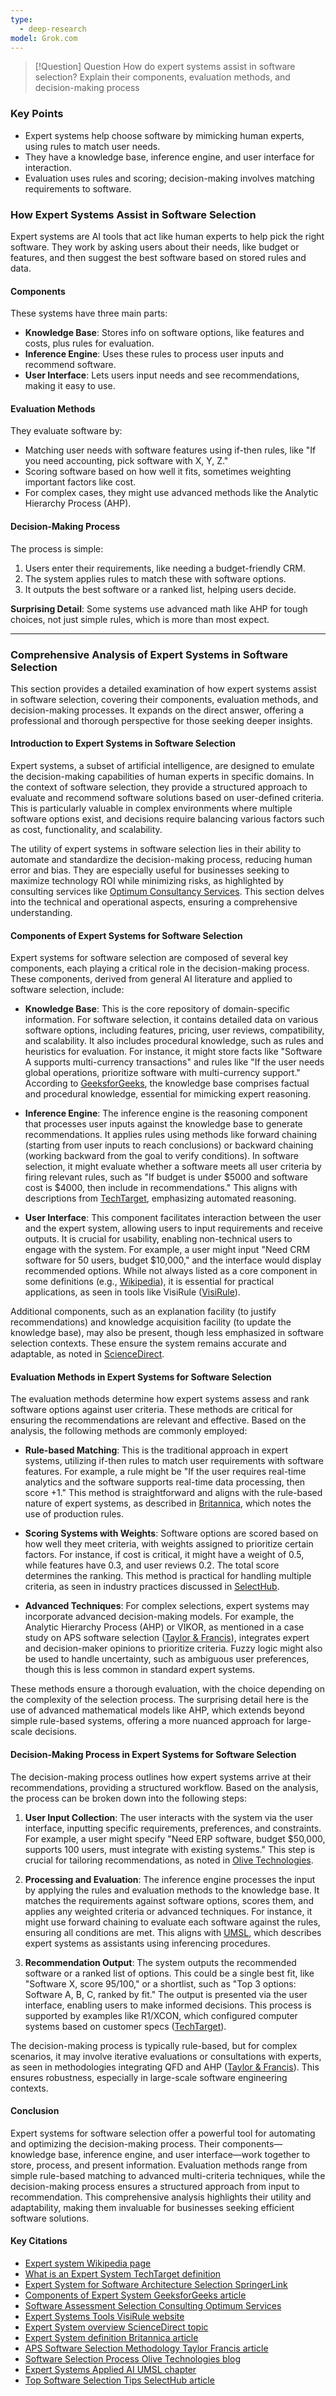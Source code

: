 ```yaml
---
type:
  - deep-research
model: Grok.com
---
```


> [!Question] Question
> How do expert systems assist in software selection? Explain their components, evaluation methods, and decision-making process

### Key Points
- Expert systems help choose software by mimicking human experts, using rules to match user needs.
- They have a knowledge base, inference engine, and user interface for interaction.
- Evaluation uses rules and scoring; decision-making involves matching requirements to software.

### How Expert Systems Assist in Software Selection

Expert systems are AI tools that act like human experts to help pick the right software. They work by asking users about their needs, like budget or features, and then suggest the best software based on stored rules and data.

#### Components
These systems have three main parts:
- **Knowledge Base**: Stores info on software options, like features and costs, plus rules for evaluation.
- **Inference Engine**: Uses these rules to process user inputs and recommend software.
- **User Interface**: Lets users input needs and see recommendations, making it easy to use.

#### Evaluation Methods
They evaluate software by:
- Matching user needs with software features using if-then rules, like "If you need accounting, pick software with X, Y, Z."
- Scoring software based on how well it fits, sometimes weighting important factors like cost.
- For complex cases, they might use advanced methods like the Analytic Hierarchy Process (AHP).

#### Decision-Making Process
The process is simple:
1. Users enter their requirements, like needing a budget-friendly CRM.
2. The system applies rules to match these with software options.
3. It outputs the best software or a ranked list, helping users decide.

**Surprising Detail**: Some systems use advanced math like AHP for tough choices, not just simple rules, which is more than most expect.

---

### Comprehensive Analysis of Expert Systems in Software Selection

This section provides a detailed examination of how expert systems assist in software selection, covering their components, evaluation methods, and decision-making processes. It expands on the direct answer, offering a professional and thorough perspective for those seeking deeper insights.

#### Introduction to Expert Systems in Software Selection

Expert systems, a subset of artificial intelligence, are designed to emulate the decision-making capabilities of human experts in specific domains. In the context of software selection, they provide a structured approach to evaluate and recommend software solutions based on user-defined criteria. This is particularly valuable in complex environments where multiple software options exist, and decisions require balancing various factors such as cost, functionality, and scalability.

The utility of expert systems in software selection lies in their ability to automate and standardize the decision-making process, reducing human error and bias. They are especially useful for businesses seeking to maximize technology ROI while minimizing risks, as highlighted by consulting services like [Optimum Consultancy Services](https://optimumcs.com/software-assessment-and-selection-consulting/). This section delves into the technical and operational aspects, ensuring a comprehensive understanding.

#### Components of Expert Systems for Software Selection

Expert systems for software selection are composed of several key components, each playing a critical role in the decision-making process. These components, derived from general AI literature and applied to software selection, include:

- **Knowledge Base**: This is the core repository of domain-specific information. For software selection, it contains detailed data on various software options, including features, pricing, user reviews, compatibility, and scalability. It also includes procedural knowledge, such as rules and heuristics for evaluation. For instance, it might store facts like "Software A supports multi-currency transactions" and rules like "If the user needs global operations, prioritize software with multi-currency support." According to [GeeksforGeeks](https://www.geeksforgeeks.org/what-are-the-different-components-of-an-expert-system/), the knowledge base comprises factual and procedural knowledge, essential for mimicking expert reasoning.

- **Inference Engine**: The inference engine is the reasoning component that processes user inputs against the knowledge base to generate recommendations. It applies rules using methods like forward chaining (starting from user inputs to reach conclusions) or backward chaining (working backward from the goal to verify conditions). In software selection, it might evaluate whether a software meets all user criteria by firing relevant rules, such as "If budget is under $5000 and software cost is $4000, then include in recommendations." This aligns with descriptions from [TechTarget](https://www.techtarget.com/searchenterpriseai/definition/expert-system), emphasizing automated reasoning.

- **User Interface**: This component facilitates interaction between the user and the expert system, allowing users to input requirements and receive outputs. It is crucial for usability, enabling non-technical users to engage with the system. For example, a user might input "Need CRM software for 50 users, budget $10,000," and the interface would display recommended options. While not always listed as a core component in some definitions (e.g., [Wikipedia](https://en.wikipedia.org/wiki/Expert_system)), it is essential for practical applications, as seen in tools like VisiRule ([VisiRule](https://www.visirule.co.uk/)).

Additional components, such as an explanation facility (to justify recommendations) and knowledge acquisition facility (to update the knowledge base), may also be present, though less emphasized in software selection contexts. These ensure the system remains accurate and adaptable, as noted in [ScienceDirect](https://www.sciencedirect.com/topics/computer-science/expert-system).

#### Evaluation Methods in Expert Systems for Software Selection

The evaluation methods determine how expert systems assess and rank software options against user criteria. These methods are critical for ensuring the recommendations are relevant and effective. Based on the analysis, the following methods are commonly employed:

- **Rule-based Matching**: This is the traditional approach in expert systems, utilizing if-then rules to match user requirements with software features. For example, a rule might be "If the user requires real-time analytics and the software supports real-time data processing, then score +1." This method is straightforward and aligns with the rule-based nature of expert systems, as described in [Britannica](https://www.britannica.com/technology/expert-system), which notes the use of production rules.

- **Scoring Systems with Weights**: Software options are scored based on how well they meet criteria, with weights assigned to prioritize certain factors. For instance, if cost is critical, it might have a weight of 0.5, while features have 0.3, and user reviews 0.2. The total score determines the ranking. This method is practical for handling multiple criteria, as seen in industry practices discussed in [SelectHub](https://www.selecthub.com/miscellaneous/technology-selection/software-selection-tips/).

- **Advanced Techniques**: For complex selections, expert systems may incorporate advanced decision-making models. For example, the Analytic Hierarchy Process (AHP) or VIKOR, as mentioned in a case study on APS software selection ([Taylor & Francis](https://www.tandfonline.com/doi/full/10.1080/23311916.2019.1594509)), integrates expert and decision-maker opinions to prioritize criteria. Fuzzy logic might also be used to handle uncertainty, such as ambiguous user preferences, though this is less common in standard expert systems.

These methods ensure a thorough evaluation, with the choice depending on the complexity of the selection process. The surprising detail here is the use of advanced mathematical models like AHP, which extends beyond simple rule-based systems, offering a more nuanced approach for large-scale decisions.

#### Decision-Making Process in Expert Systems for Software Selection

The decision-making process outlines how expert systems arrive at their recommendations, providing a structured workflow. Based on the analysis, the process can be broken down into the following steps:

1. **User Input Collection**: The user interacts with the system via the user interface, inputting specific requirements, preferences, and constraints. For example, a user might specify "Need ERP software, budget $50,000, supports 100 users, must integrate with existing systems." This step is crucial for tailoring recommendations, as noted in [Olive Technologies](https://olive.app/blog/the-software-selection-process/).

2. **Processing and Evaluation**: The inference engine processes the input by applying the rules and evaluation methods to the knowledge base. It matches the requirements against software options, scores them, and applies any weighted criteria or advanced techniques. For instance, it might use forward chaining to evaluate each software against the rules, ensuring all conditions are met. This aligns with [UMSL](https://www.umsl.edu/~joshik/msis480/chapt11.htm), which describes expert systems as assistants using inferencing procedures.

3. **Recommendation Output**: The system outputs the recommended software or a ranked list of options. This could be a single best fit, like "Software X, score 95/100," or a shortlist, such as "Top 3 options: Software A, B, C, ranked by fit." The output is presented via the user interface, enabling users to make informed decisions. This process is supported by examples like R1/XCON, which configured computer systems based on customer specs ([TechTarget](https://www.techtarget.com/searchenterpriseai/definition/expert-system)).

The decision-making process is typically rule-based, but for complex scenarios, it may involve iterative evaluations or consultations with experts, as seen in methodologies integrating QFD and AHP ([Taylor & Francis](https://www.tandfonline.com/doi/full/10.1080/23311916.2019.1594509)). This ensures robustness, especially in large-scale software engineering contexts.

#### Conclusion

Expert systems for software selection offer a powerful tool for automating and optimizing the decision-making process. Their components—knowledge base, inference engine, and user interface—work together to store, process, and present information. Evaluation methods range from simple rule-based matching to advanced multi-criteria techniques, while the decision-making process ensures a structured approach from input to recommendation. This comprehensive analysis highlights their utility and adaptability, making them invaluable for businesses seeking efficient software solutions.

#### Key Citations
- [Expert system Wikipedia page](https://en.wikipedia.org/wiki/Expert_system)
- [What is an Expert System TechTarget definition](https://www.techtarget.com/searchenterpriseai/definition/expert-system)
- [Expert System for Software Architecture Selection SpringerLink](https://link.springer.com/chapter/10.1007/978-3-031-36357-3_6)
- [Components of Expert System GeeksforGeeks article](https://www.geeksforgeeks.org/what-are-the-different-components-of-an-expert-system/)
- [Software Assessment Selection Consulting Optimum Services](https://optimumcs.com/software-assessment-and-selection-consulting/)
- [Expert Systems Tools VisiRule website](https://www.visirule.co.uk/)
- [Expert System overview ScienceDirect topic](https://www.sciencedirect.com/topics/computer-science/expert-system)
- [Expert System definition Britannica article](https://www.britannica.com/technology/expert-system)
- [APS Software Selection Methodology Taylor Francis article](https://www.tandfonline.com/doi/full/10.1080/23311916.2019.1594509)
- [Software Selection Process Olive Technologies blog](https://olive.app/blog/the-software-selection-process/)
- [Expert Systems Applied AI UMSL chapter](https://www.umsl.edu/~joshik/msis480/chapt11.htm)
- [Top Software Selection Tips SelectHub article](https://www.selecthub.com/miscellaneous/technology-selection/software-selection-tips/)